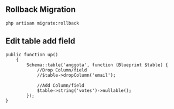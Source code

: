 ## Rollback Migration
```
php artisan migrate:rollback
```

## Edit table add field
```
public function up()
    {
        Schema::table('anggota', function (Blueprint $table) {
            //Drop Column/field
            //$table->dropColumn('email');
            
            //Add Column/field
            $table->string('votes')->nullable(); 
        });
}
```
